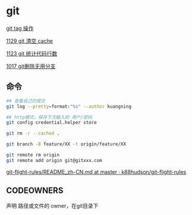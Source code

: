 # git

[git tag 操作](git%20cb47ba31f872444083fa523cebc2ff74/git%20tag%20%E6%93%8D%E4%BD%9C%20be58fb7b62a745629f7172f546d89bcb.md)

[1129 git 清空 cache](../../%E7%AC%94%E8%AE%B0%20c6155f1f09fc444eb11bc0b6de464f12/2022%206780547e76fe4d4e9ab447c6106b6a9c/1129%20git%20%E6%B8%85%E7%A9%BA%20cache%20b4208c2269834106b41668cba66888bd.md)

[1123 git 统计代码行数](../../%E7%AC%94%E8%AE%B0%20c6155f1f09fc444eb11bc0b6de464f12/2022%206780547e76fe4d4e9ab447c6106b6a9c/1123%20git%20%E7%BB%9F%E8%AE%A1%E4%BB%A3%E7%A0%81%E8%A1%8C%E6%95%B0%20ee49b1be73b746dea6c8bbcd3c845802.md)

[1017 git删除无用分支](../../%E7%AC%94%E8%AE%B0%20c6155f1f09fc444eb11bc0b6de464f12/2022%206780547e76fe4d4e9ab447c6106b6a9c/1017%20git%E5%88%A0%E9%99%A4%E6%97%A0%E7%94%A8%E5%88%86%E6%94%AF%201d439106609c48c2afb0e50b43c715ad.md)

## 命令

```bash
## 查看自己的提交
git log --pretty=format:"%s" --author kuangning

## http模式，保存下次输入的 用户/密码
git config credential.helper store

git rm -r --cached .

git branch -B feature/XX -t origin/feature/XX

git remote rm origin
git remote add origin git@gitxxx.com
```

[git-flight-rules/README_zh-CN.md at master · k88hudson/git-flight-rules](https://github.com/k88hudson/git-flight-rules/blob/master/README_zh-CN.md#%E7%BC%96%E8%BE%91%E6%8F%90%E4%BA%A4editting-commits)

## CODEOWNERS

声明 路径或文件的 owner，在git目录下